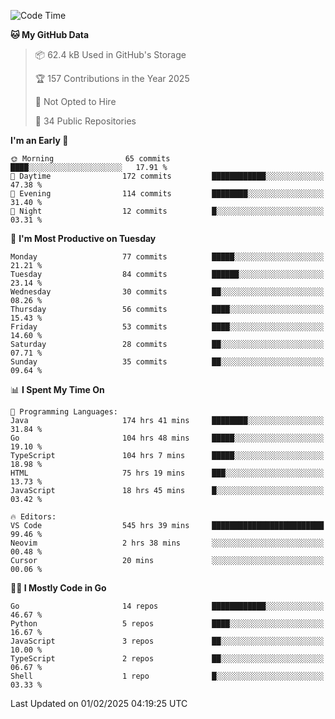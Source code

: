 <!--START_SECTION:thansetan-waka-->
![Code Time](http://img.shields.io/badge/Code%20Time-548%20hrs%2038%20mins-blue)

**🐱 My GitHub Data** 

> 📦 62.4 kB Used in GitHub's Storage 
 > 
> 🏆 157 Contributions in the Year 2025
 > 
> 🚫 Not Opted to Hire
 > 
> 📜 34 Public Repositories 
 > 

**I'm an Early 🐤** 

```text
🌞 Morning                65 commits          ████░░░░░░░░░░░░░░░░░░░░░   17.91 % 
🌆 Daytime                172 commits         ████████████░░░░░░░░░░░░░   47.38 % 
🌃 Evening                114 commits         ████████░░░░░░░░░░░░░░░░░   31.40 % 
🌙 Night                  12 commits          █░░░░░░░░░░░░░░░░░░░░░░░░   03.31 % 
```

📅 **I'm Most Productive on Tuesday** 

```text
Monday                   77 commits          █████░░░░░░░░░░░░░░░░░░░░   21.21 % 
Tuesday                  84 commits          ██████░░░░░░░░░░░░░░░░░░░   23.14 % 
Wednesday                30 commits          ██░░░░░░░░░░░░░░░░░░░░░░░   08.26 % 
Thursday                 56 commits          ████░░░░░░░░░░░░░░░░░░░░░   15.43 % 
Friday                   53 commits          ████░░░░░░░░░░░░░░░░░░░░░   14.60 % 
Saturday                 28 commits          ██░░░░░░░░░░░░░░░░░░░░░░░   07.71 % 
Sunday                   35 commits          ██░░░░░░░░░░░░░░░░░░░░░░░   09.64 % 
```

📊 **I Spent My Time On** 

```text
💬 Programming Languages: 
Java                     174 hrs 41 mins     ████████░░░░░░░░░░░░░░░░░   31.84 % 
Go                       104 hrs 48 mins     █████░░░░░░░░░░░░░░░░░░░░   19.10 % 
TypeScript               104 hrs 7 mins      █████░░░░░░░░░░░░░░░░░░░░   18.98 % 
HTML                     75 hrs 19 mins      ███░░░░░░░░░░░░░░░░░░░░░░   13.73 % 
JavaScript               18 hrs 45 mins      █░░░░░░░░░░░░░░░░░░░░░░░░   03.42 % 

🔥 Editors: 
VS Code                  545 hrs 39 mins     █████████████████████████   99.46 % 
Neovim                   2 hrs 38 mins       ░░░░░░░░░░░░░░░░░░░░░░░░░   00.48 % 
Cursor                   20 mins             ░░░░░░░░░░░░░░░░░░░░░░░░░   00.06 % 
```

**🧑‍💻 I Mostly Code in Go** 

```text
Go                       14 repos            ████████████░░░░░░░░░░░░░   46.67 % 
Python                   5 repos             ████░░░░░░░░░░░░░░░░░░░░░   16.67 % 
JavaScript               3 repos             ██░░░░░░░░░░░░░░░░░░░░░░░   10.00 % 
TypeScript               2 repos             ██░░░░░░░░░░░░░░░░░░░░░░░   06.67 % 
Shell                    1 repo              █░░░░░░░░░░░░░░░░░░░░░░░░   03.33 % 
```

Last Updated on 01/02/2025 04:19:25 UTC
<!--END_SECTION:thansetan-waka-->
